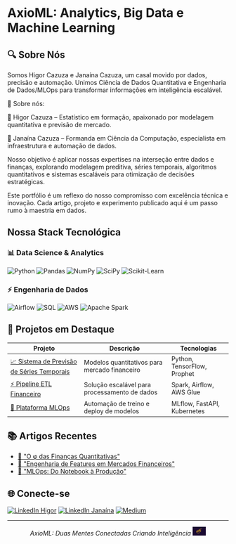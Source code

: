 
# **AxioML:** Analytics, Big Data e Machine Learning  

## 🔍 Sobre Nós

Somos Higor Cazuza e Janaína Cazuza, um casal movido por dados, precisão e automação. Unimos Ciência de Dados Quantitativa e Engenharia de Dados/MLOps para transformar informações em inteligência escalável.

📌 Sobre nós:

🔹 Higor Cazuza – Estatístico em formação, apaixonado por modelagem quantitativa e previsão de mercado.

🔹 Janaína Cazuza – Formanda em Ciência da Computação, especialista em infraestrutura e automação de dados.

Nosso objetivo é aplicar nossas expertises na interseção entre dados e finanças, explorando modelagem preditiva, séries temporais, algoritmos quantitativos e sistemas escaláveis para otimização de decisões estratégicas.

Este portfólio é um reflexo do nosso compromisso com excelência técnica e inovação. Cada artigo, projeto e experimento publicado aqui é um passo rumo à maestria em dados.

## Nossa Stack Tecnológica

### 📊 Data Science & Analytics
![Python](https://img.shields.io/badge/Python-3776AB?logo=python&logoColor=white)
![Pandas](https://img.shields.io/badge/Pandas-150458?logo=pandas&logoColor=white)
![NumPy](https://img.shields.io/badge/NumPy-013243?logo=numpy&logoColor=white)
![SciPy](https://img.shields.io/badge/SciPy-8CAAE6?logo=scipy&logoColor=white)
![Scikit-Learn](https://img.shields.io/badge/Scikit--Learn-F7931E?logo=scikitlearn&logoColor=white)

### ⚡ Engenharia de Dados
![Airflow](https://img.shields.io/badge/Airflow-017CEE?logo=apacheairflow&logoColor=white)
![SQL](https://img.shields.io/badge/SQL-4479A1?logo=postgresql&logoColor=white)
![AWS](https://img.shields.io/badge/AWS-FF9900?logo=amazonaws&logoColor=black)
![Apache Spark](https://img.shields.io/badge/Spark-E25A1C?logo=apachespark&logoColor=white)

## 🌟 Projetos em Destaque

| Projeto | Descrição | Tecnologias |
|---------|-----------|-------------|
| [📈 Sistema de Previsão de Séries Temporais](#) | Modelos quantitativos para mercado financeiro | Python, TensorFlow, Prophet |
| [⚡ Pipeline ETL Financeiro](#) | Solução escalável para processamento de dados | Spark, Airflow, AWS Glue |
| [🤖 Plataforma MLOps](#) | Automação de treino e deploy de modelos | MLflow, FastAPI, Kubernetes |

## 📚 Artigos Recentes
- [📖 "O φ das Finanças Quantitativas"](#)
- [📖 "Engenharia de Features em Mercados Financeiros"](#)
- [📖 "MLOps: Do Notebook à Produção"](#)

## 🌐 Conecte-se
[![LinkedIn Higor](https://img.shields.io/badge/Higor_Cazuza-0077B5?logo=linkedin)](https://linkedin.com/in/higor-cazuza)
[![LinkedIn Janaína](https://img.shields.io/badge/Janaína_Cazuza-0077B5?logo=linkedin)](https://linkedin.com/in/janaina-cazuza)
[![Medium](https://img.shields.io/badge/AxioML_Blog-000000?logo=medium)](https://medium.com/@axioml)

---

<p align="center">
  <em>AxioML: Duas Mentes Conectadas Criando Inteligência</em>  
  <img src="./axioml.png" alt="AxioML Banner" width="30"/>
</p>
